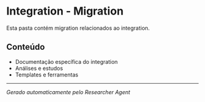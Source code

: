# Integration - Migration

Esta pasta contém migration relacionados ao integration.

## Conteúdo
- Documentação específica do integration
- Análises e estudos
- Templates e ferramentas

---
*Gerado automaticamente pelo Researcher Agent*
